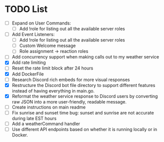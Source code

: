 # TODO List

- [ ] Expand on User Commands:
  - [ ] Add !role for listing out all the available server roles

- [ ] Add Event Listeners:
  - [ ] Add !role for listing out all the available server roles
  - [ ] Custom Welcome message
  - [ ] Role assignment -> reaction roles

- [ ] Add concurrency support when making calls out to my weather service
- [X] Add rate limiting
- [ ] Reset the rate limit block after 24 hours
- [X] Add DockerFile
- [ ] Research Discord rich embeds for more visual responses
- [X] Restructure the Discord bot file directory to support different features instead of having everything in main.go.
- [X] Reformat the weather service response to Discord users by converting raw JSON into a more user-friendly, readable message.
- [ ] Create instructions on main readme
- [ ] Fix sunrise and sunset time bug: sunset and sunrise are not accurate during late EST hours
- [ ] Add a weatherCommand handler
- [ ] Use different API endpoints based on whether it is running locally or in Docker.
